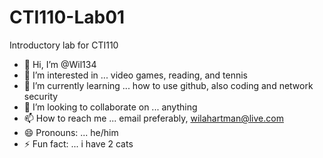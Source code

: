 # CTI110-Lab01
Introductory lab for CTI110
- 👋 Hi, I’m @Wil134
- 👀 I’m interested in ... video games, reading, and tennis
- 🌱 I’m currently learning ... how to use github, also coding and network security
- 💞️ I’m looking to collaborate on ... anything
- 📫 How to reach me ... email preferably, wilahartman@live.com
- 😄 Pronouns: ... he/him
- ⚡ Fun fact: ... i have 2 cats
